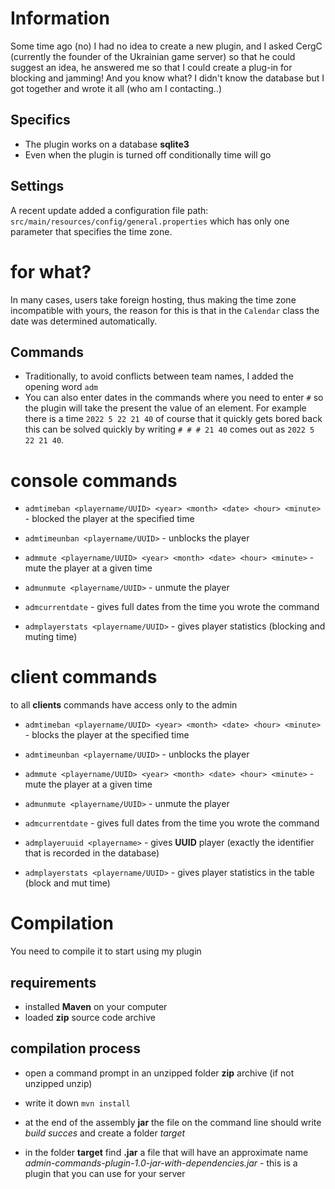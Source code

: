 # Information
Some time ago (no) I had no idea to create a new plugin, and I asked CergC (currently the founder of the Ukrainian game server)
so that he could suggest an idea, he answered me so that I could create a plug-in for blocking and jamming!
And you know what? I didn't know the database but I got together and wrote it all (who am I contacting..)
## Specifics
- The plugin works on a database **sqlite3**
- Even when the plugin is turned off conditionally time will go

## Settings
A recent update added a configuration file path: ```src/main/resources/config/general.properties``` which has only one parameter that specifies the time zone.
# for what?
In many cases, users take foreign hosting, thus making the time zone incompatible with yours, the reason for this is that in the ```Calendar``` class the date was determined automatically.

## Commands
- Traditionally, to avoid conflicts between team names, I added the opening word ``adm``
- You can also enter dates in the commands where you need to enter ``#`` so the plugin will take the present
the value of an element. For example there is a time ``2022 5 22 21 40`` of course that it quickly gets bored back this can be solved quickly by writing ``# # # 21 40`` comes out as ``2022 5 22 21 40``.

# console commands
- ``admtimeban <playername/UUID> <year> <month> <date> <hour> <minute>`` - blocked the player at the 
specified time

- ``admtimeunban <playername/UUID>`` - unblocks the player
- ``admmute <playername/UUID> <year> <month> <date> <hour> <minute>`` - mute the player at a given time
- ``admunmute <playername/UUID>`` - unmute the player
- ``admcurrentdate`` - gives full dates from the time you wrote the command
- ``admplayerstats <playername/UUID>`` - gives player statistics (blocking and muting time)

# client commands
to all **clients** commands have access only to the admin
- ``admtimeban <playername/UUID> <year> <month> <date> <hour> <minute>`` - blocks the player 
at the specified time

- ``admtimeunban <playername/UUID>`` - unblocks the player
- ``admmute <playername/UUID> <year> <month> <date> <hour> <minute>`` - mute the player at a given time
- ``admunmute <playername/UUID>`` - unmute the player
- ``admcurrentdate`` - gives full dates from the time you wrote the command
- ``admplayeruuid <playername>`` - gives **UUID** player 
(exactly the identifier that is recorded in the database)

- ``admplayerstats <playername/UUID>`` - gives player statistics in the table (block and mut time)

# Compilation
You need to compile it to start using my plugin

## requirements
- installed **Maven** on your computer
- loaded **zip** source code archive

## compilation process
- open a command prompt in an unzipped folder **zip** archive (if not unzipped unzip)
- write it down ``mvn install``
- at the end of the assembly **jar** the file on the command line should write 
*build succes* and create a folder *target*

- in the folder **target** find **.jar** a file that will have an approximate name 
*admin-commands-plugin-1.0-jar-with-dependencies.jar* - this is a plugin that you can use for your server
